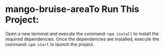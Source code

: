 # mango-bruise-areaTo Run This Project:

Open a new terminal and execute the command: `npm install` to install the required dependencies.
Once the dependencies are installed, execute the command: `npm start` to launch the project.
